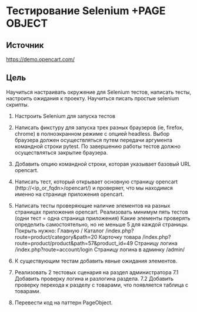 
# Тестирование Selenium +PAGE OBJECT
## Источник
https://demo.opencart.com/
## Цель
Научиться настраивать окружение для Selenium тестов, написать тесты, настроить ожидания к проекту. Научиться писать простые selenium скрипты.
1. Настроить Selenium для запуска тестов
2. Написать фикстуру для запуска трех разных браузеров (ie, firefox, chrome) в полноэкранном режиме с опцией headless. Выбор браузера должен осуществляться путем передачи аргумента командной строки pytest. По завершению работы тестов должно осуществляться закрытие браузера.
3. Добавить опцию командной строки, которая указывает базовый URL opencart.
4. Написать тест, который открывает основную страницу opencart (http://<ip_or_fqdn>/opencart/) и проверяет, что мы находимся именно на странице приложения opencart.
5. Написать тесты проверяющие наличие элементов на разных страницах приложения opencart.
Реализовать минимум пять тестов (одни тест = одна страница приложения)
Какие элементы проверять определить самостоятельно, но не меньше 5 для каждой страницы.
Покрыть нужно:
Главную /
Каталог /index.php?route=product/category&path=20
Карточку товара /index.php?route=product/product&path=57&product_id=49
Страницу логина /index.php?route=account/login 
Страницу логина в админку /admin/
6. К существующим тестам добавить явные ожидания элементов.
7. Реализовать 2 тестовых сценария на раздел администратора
7.1 Добавить проверку логина и разлогина раздела.
7.2 Добавить проверку перехода к разделу с товарами, что появляется таблица с товарами.

8. Перевести код на паттерн PageObject. 
